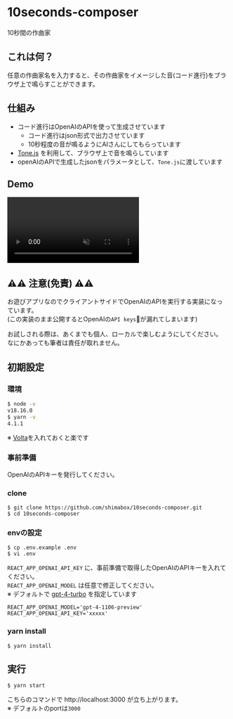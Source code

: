 # 10seconds-composer

10秒間の作曲家

## これは何？

任意の作曲家名を入力すると、その作曲家をイメージした音(コード進行)をブラウザ上で鳴らすことができます。

## 仕組み

- コード進行はOpenAIのAPIを使って生成させています
  - コード進行はjson形式で出力させています
  - 10秒程度の音が鳴るようにAIさんにしてもらっています
- [Tone.js](https://tonejs.github.io/ "Tone.js") を利用して、ブラウザ上で音を鳴らしています
- openAIのAPIで生成したjsonをパラメータとして、`Tone.js`に渡しています

## Demo

<div><video controls src="https://github.com/shimabox/10seconds-composer/assets/2285196/7375c542-714f-4486-8b49-4d6fd3aa4485
" muted="false"></video></div>

## :warning::warning: 注意(免責) :warning::warning:

お遊びアプリなのでクライアントサイドでOpenAIのAPIを実行する実装になっています。  
(この実装のまま公開するとOpenAIの`API keys`:key:が漏れてしまいます)  

お試しされる際は、あくまでも個人、ローカルで楽しむようにしてください。  
なにかあっても筆者は責任が取れません。

## 初期設定

### 環境

```sh
$ node -v
v18.16.0
$ yarn -v
4.1.1
```

※ [Volta](https://docs.volta.sh/guide/ "Introduction | Volta")を入れておくと楽です

### 事前準備

OpenAIのAPIキーを発行してください。

### clone

```
$ git clone https://github.com/shimabox/10seconds-composer.git
$ cd 10seconds-composer
```

### envの設定

```
$ cp .env.example .env
$ vi .env
```

`REACT_APP_OPENAI_API_KEY` に、事前準備で取得したOpenAIのAPIキーを入れてください。  
`REACT_APP_OPENAI_MODEL` は任意で修正してください。  
※ デフォルトで [gpt-4-turbo](https://platform.openai.com/docs/models/gpt-4-and-gpt-4-turbo "Models - OpenAI API") を指定しています

```
REACT_APP_OPENAI_MODEL='gpt-4-1106-preview'
REACT_APP_OPENAI_API_KEY='xxxxx'
```

### yarn install

```
$ yarn install
```

## 実行

```
$ yarn start
```

こちらのコマンドで http://localhost:3000 が立ち上がります。  
※ デフォルトのportは`3000`
